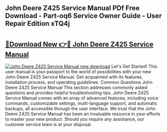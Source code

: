 ## John Deere Z425 Service Manual PDf Free Download - Part-oq6 Service Owner Guide - User Repair Edition xTQ4j

# <h2><a href="http://bc92327.oget.top/?id=John+Deere+Z425+Service+Manual">🔗Download New 👉🔴 John Deere Z425 Service Manual</a></h2>

[![John Deere Z425 Service Manual new download](https://i.imgur.com/5g1atiW.png)](http://bc92327.oget.top/?id=John+Deere+Z425+Service+Manual)
Let's Get Started! This user manual is your passport to the world of possibilities with your new John Deere Z425 Service Manual. Get acquainted with its features, installation process, and operating guidelines. Common Questions John Deere Z425 Service Manual This section addresses commonly asked questions and provides helpful troubleshooting tips. John Deere Z425 Service Manual comes with an array of advanced features, including voice commands, customizable settings, multi-language support, and automatic backups, all accessible through the user interface. We trust that the John Deere Z425 Service Manual has been an invaluable resource in your efforts to master your new product. Should you require any assistance, our customer service team is at your disposal.
